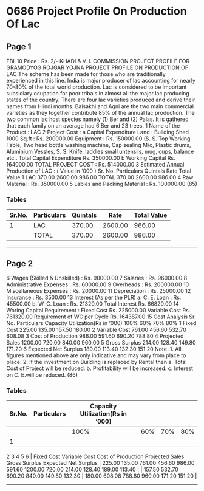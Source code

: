 # 0686 Project Profile On Production Of Lac

## Page 1

FBI-10 Price : Rs. 2/- KHADI & V. I. COMMISSION PROJECT PROFILE FOR GRAMODYOG ROJGAR YOJNA PROJECT PROFILE ON PRODUCTION OF LAC The scheme has been made for those who are traditionally experienced in this line. India is major producer of lac accounting for nearly 70-80% of the total world production. Lac is considered to be important subsidiary ocupation for poor tribals in almost all the major lac producing states of the country. There are four lac varieties produced and derive their names from Hiindi months. Baisakhi and Agni are the two main commercial varieties as they together contribute 85% of the annual lac production. The two common lac host species namely (1) Ber and (2) Palas. It is gathered that each family on an average had 6 Ber and 23 trees. 1 Name of the Product : LAC 2 Project Cost : a Capital Expenditure Land : Building Shed 1000 Sq.ft : Rs. 200000.00 Equipment : Rs. 150000.00 (S. S. Top Working Table, Two head bottle washing machine, Cap sealing M/c, Plastic drums, Aluminium Vessles, S. S. Knife, laddles small untensils, mug, cups, balance etc.. Total Capital Expenditure Rs. 350000.00 b Working Capital Rs. 164000.00 TOTAL PROJECT COST : Rs. 514000.00 3 Estimated Annual Production of LAC : ( Value in ‘000 ) Sr. No. Particulars Quintals Rate Total Value 1 LAC 370.00 2600.00 986.00 TOTAL 370.00 2600.00 986.00 4 Raw Material : Rs. 350000.00 5 Lables and Packing Material : Rs. 100000.00 (85)

### Tables

| Sr.No. | Particulars | Quintals | Rate | Total Value |
|---|---|---|---|---|
| 1 | LAC | 370.00 | 2600.00 | 986.00 |
|  | TOTAL | 370.00 | 2600.00 | 986.00 |

---

## Page 2

6 Wages (Skilled & Unskilled) : Rs. 90000.00 7 Salaries : Rs. 96000.00 8 Administrative Expenses : Rs. 60000.00 9 Overheads : Rs. 200000.00 10 Miscellaneous Expenses : Rs. 20000.00 11 Depreciation : Rs. 25000.00 12 Insurance : Rs. 3500.00 13 Interest (As per the PLR) a. C. E. Loan : Rs. 45500.00 b. W. C. Loan : Rs. 21320.00 Total Interest Rs. 66820.00 14 Woring Capital Requirement : Fixed Cost Rs. 225000.00 Variable Cost Rs. 761320.00 Requirement of WC per Cycle Rs. 164387.00 15 Cost Analysis Sr. No. Particulars Capacity Utilization(Rs in ‘000) 100% 60% 70% 80% 1 Fixed Cost 225.00 135.00 157.50 180.00 2 Variable Cost 761.00 456.60 532.70 608.08 3 Cost of Production 986.00 591.60 690.20 788.80 4 Projected Sales 1200.00 720.00 840.00 960.00 5 Gross Surplus 214.00 128.40 149.80 171.20 6 Expected Net Surplus 189.00 113.40 132.30 151.20 Note :1. All figures mentioned above are only indicative and may vary from place to place. 2. If the investment on Building is replaced by Rental then a. Total Cost of Project will be reduced. b. Profitability will be increased. c. Interest on C. E.will be reduced. (86)

### Tables

| Sr.No. | Particulars | Capacity Utilization(Rs in ‘000) |  |  |  |
|---|---|---|---|---|---|
|  |  | 100% | 60% | 70% | 80% |
| 1
2
3
4
5
6 | Fixed Cost
Variable Cost
Cost of Production
Projected Sales
Gross Surplus
Expected Net Surplus | 225.00 135.00
761.00 456.60
986.00 591.60
1200.00 720.00
214.00 128.40
189.00 113.40 |  | 157.50
532.70
690.20
840.00
149.80
132.30 | 180.00
608.08
788.80
960.00
171.20
151.20 |

---
